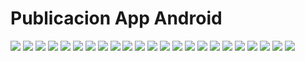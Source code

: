 # Publicacion App Android

![](./images/img0.png)
![](./images/img1.png)
![](./images/img2.png)
![](./images/img5.png)
![](./images/img6.png)
![](./images/img7.png)
![](./images/img8.png)
![](./images/img9.png)
![](./images/img10.png)
![](./images/img11.png)
![](./images/img12.png)
![](./images/img13.png)
![](./images/img14.png)
![](./images/img15.png)
![](./images/img16.png)
![](./images/img17.png)
![](./images/img18.png)
![](./images/img19.png)
![](./images/img20.png)
![](./images/img21.png)
![](./images/img22.png)
![](./images/img23.png)
![](./images/img24.png)
